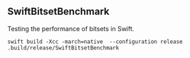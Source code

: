 ## SwiftBitsetBenchmark

Testing the performance of bitsets in Swift.


```
swift build -Xcc -march=native  --configuration release
.build/release/SwiftBitsetBenchmark
```

